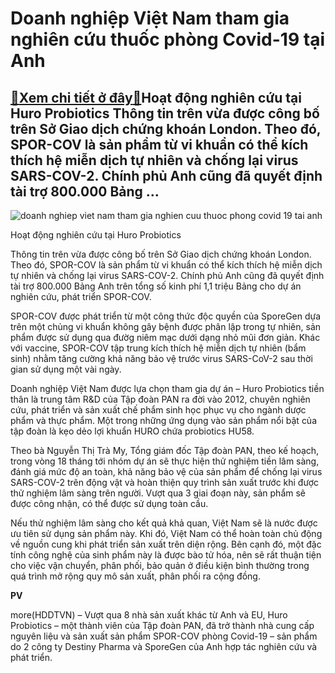 Doanh nghiệp Việt Nam tham gia nghiên cứu thuốc phòng Covid-19 tại Anh
======================================================================

[:gift:Xem chi tiết ở đây:gift:](https://hddtvn.com/doanh-nghiep-viet-nam-tham-gia-nghien-cuu-thuoc-phong-covid-19-tai-anh/)Hoạt động nghiên cứu tại Huro Probiotics Thông tin trên vừa được công bố trên Sở Giao dịch chứng khoán London. Theo đó, SPOR-COV là sản phẩm từ vi khuẩn có thể kích thích hệ miễn dịch tự nhiên và chống lại virus SARS-COV-2. Chính phủ Anh cũng đã quyết định tài trợ 800.000 Bảng …
---------------------------------------------------------------------------------------------------------------------------------------------------------------------------------------------------------------------------------------------------------------------------------------





![doanh nghiep viet nam tham gia nghien cuu thuoc phong covid 19 tai anh](https://hddtvn.com/wp-content/uploads/2021/01/4024_huro.jpg "Doanh nghiệp Việt Nam tham gia nghiên cứu thuốc phòng Covid-19 tại Anh")


Hoạt động nghiên cứu tại Huro Probiotics



Thông tin trên vừa được công bố trên Sở Giao dịch chứng khoán London. Theo đó, SPOR-COV là sản phẩm từ vi khuẩn có thể kích thích hệ miễn dịch tự nhiên và chống lại virus SARS-COV-2. Chính phủ Anh cũng đã quyết định tài trợ 800.000 Bảng Anh trên tổng số kinh phí 1,1 triệu Bảng cho dự án nghiên cứu, phát triển SPOR-COV.


SPOR-COV được phát triển từ một công thức độc quyền của SporeGen dựa trên một chủng vi khuẩn không gây bệnh được phân lập trong tự nhiên, sản phẩm được sử dụng qua đườg niêm mạc dưới dạng nhỏ mũi đơn giản. Khác với vaccine, SPOR-COV tập trung kích thích hệ miễn dịch tự nhiên (bẩm sinh) nhằm tăng cường khả năng bảo vệ trước virus SARS-CoV-2 sau thời gian sử dụng một vài ngày.


Doanh nghiệp Việt Nam được lựa chọn tham gia dự án – Huro Probiotics tiền thân là trung tâm R&D của Tập đoàn PAN ra đời vào 2012, chuyên nghiên cứu, phát triển và sản xuất chế phẩm sinh học phục vụ cho ngành dược phẩm và thực phẩm. Một trong những ứng dụng vào sản phẩm nổi bật của tập đoàn là kẹo dẻo lợi khuẩn HURO chứa probiotics HU58.


Theo bà Nguyễn Thị Trà My, Tổng giám đốc Tập đoàn PAN, theo kế hoạch, trong vòng 18 tháng tới nhóm dự án sẽ thực hiện thử nghiệm tiền lâm sàng, đánh giá mức độ an toàn, khả năng bảo vệ của sản phẩm để chống lại virus SARS-COV-2 trên động vật và hoàn thiện quy trình sản xuất trước khi được thử nghiệm lâm sàng trên người. Vượt qua 3 giai đoạn này, sản phẩm sẽ được công nhận, có thể được sử dụng toàn cầu.


Nếu thử nghiệm lâm sàng cho kết quả khả quan, Việt Nam sẽ là nước được ưu tiên sử dụng sản phẩm này. Khi đó, Việt Nam có thể hoàn toàn chủ động về nguồn cung khi phát triển sản xuất trên diện rộng. Bên cạnh đó, một đặc tính công nghệ của sinh phẩm này là được bào tử hóa, nên sẽ rất thuận tiện cho việc vận chuyển, phân phối, bảo quản ở điều kiện bình thường trong quá trình mở rộng quy mô sản xuất, phân phối ra cộng đồng.




**PV**



more(HDDTVN) – Vượt qua 8 nhà sản xuất khác từ Anh và EU, Huro Probiotics – một thành viên của Tập đoàn PAN, đã trở thành nhà cung cấp nguyên liệu và sản xuất sản phẩm SPOR-COV phòng Covid-19 – sản phẩm do 2 công ty Destiny Pharma và SporeGen của Anh hợp tác nghiên cứu và phát triển.

